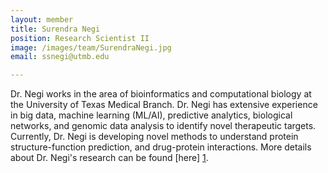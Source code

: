 ```yaml
---
layout: member
title: Surendra Negi
position: Research Scientist II
image: /images/team/SurendraNegi.jpg
email: ssnegi@utmb.edu

---
```


Dr. Negi works in the area of bioinformatics and computational biology at the University of Texas Medical Branch. Dr. Negi has extensive experience in big data, machine learning (ML/AI), predictive analytics, biological networks, and genomic data analysis to identify novel therapeutic targets. Currently, Dr. Negi is developing novel methods to understand protein structure-function prediction, and drug-protein interactions. More details about Dr. Negi's research can be found [here] [1].

[1]: http://curie.utmb.edu/negi/